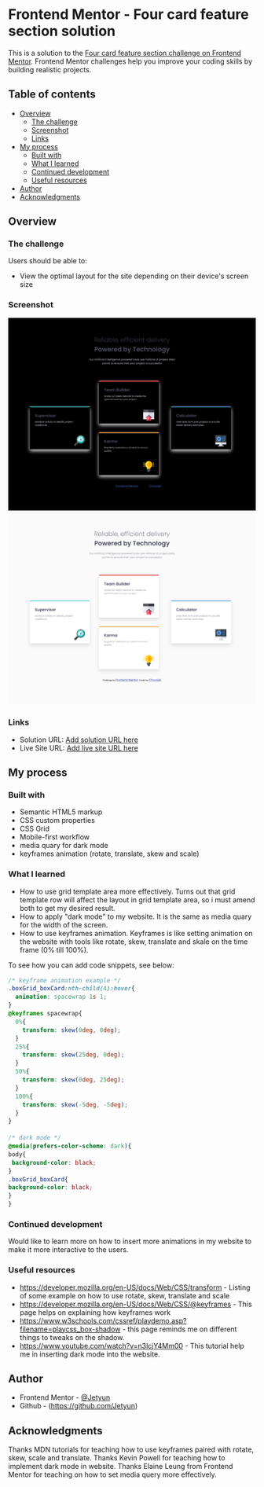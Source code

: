 # Frontend Mentor - Four card feature section solution

This is a solution to the [Four card feature section challenge on Frontend Mentor](https://www.frontendmentor.io/challenges/four-card-feature-section-weK1eFYK). Frontend Mentor challenges help you improve your coding skills by building realistic projects. 

## Table of contents

- [Overview](#overview)
  - [The challenge](#the-challenge)
  - [Screenshot](#screenshot)
  - [Links](#links)
- [My process](#my-process)
  - [Built with](#built-with)
  - [What I learned](#what-i-learned)
  - [Continued development](#continued-development)
  - [Useful resources](#useful-resources)
- [Author](#author)
- [Acknowledgments](#acknowledgments)


## Overview

### The challenge

Users should be able to:

- View the optimal layout for the site depending on their device's screen size

### Screenshot

![](images/solution(dark).png)
![](images/solution(light).png)


### Links

- Solution URL: [Add solution URL here](https://your-solution-url.com)
- Live Site URL: [Add live site URL here](https://your-live-site-url.com)

## My process

### Built with

- Semantic HTML5 markup
- CSS custom properties
- CSS Grid
- Mobile-first workflow
- media quary for dark mode
- keyframes animation (rotate, translate, skew and scale)


### What I learned

- How to use grid template area more effectively. Turns out that grid template row will affect the layout in grid template area, so i must amend both to get my desired result.
- How to apply "dark mode" to my website. It is the same as media quary for the width of the screen.
- How to use keyframes animation. Keyframes is like setting animation on the website with tools like rotate, skew, translate and skale on the time frame (0% till 100%).

To see how you can add code snippets, see below:

```css
/* keyframe animation example */
.boxGrid_boxCard:nth-child(4):hover{
  animation: spacewrap 1s 1;
}
@keyframes spacewrap{
  0%{
    transform: skew(0deg, 0deg);
  }
  25%{
    transform: skew(25deg, 0deg);
  }
  50%{
    transform: skew(0deg, 25deg);
  }
  100%{
    transform: skew(-5deg, -5deg);
  }
}

/* dark mode */
@media(prefers-color-scheme: dark){ 
body{
 background-color: black;
}
.boxGrid_boxCard{
background-color: black;
}
}
```

### Continued development

Would like to learn more on how to insert more animations in my website to make it more interactive to the users.

### Useful resources

- https://developer.mozilla.org/en-US/docs/Web/CSS/transform - Listing of some example on how to use rotate, skew, translate and scale
- https://developer.mozilla.org/en-US/docs/Web/CSS/@keyframes - This page helps on explaining how keyframes work
- https://www.w3schools.com/cssref/playdemo.asp?filename=playcss_box-shadow - this page reminds me on different things to tweaks on the shadow.
- https://www.youtube.com/watch?v=n3lcjY4Mm00 - This tutorial help me in inserting dark mode into the website.

## Author

- Frontend Mentor - [@Jetyun](https://www.frontendmentor.io/profile/Jetyun)
- Github - (https://github.com/Jetyun) 

## Acknowledgments

Thanks MDN tutorials for teaching how to use keyframes paired with rotate, skew, scale and translate. 
Thanks Kevin Powell for teaching how to implement dark mode in website.
Thanks Elaine Leung from Frontend Mentor for teaching on how to set media query more effectively.
